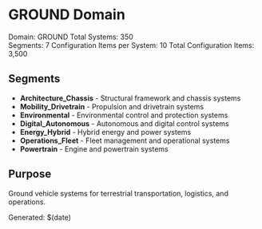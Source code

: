 # GROUND Domain

Domain: GROUND
Total Systems: 350  
Segments: 7
Configuration Items per System: 10
Total Configuration Items: 3,500

## Segments

- **Architecture_Chassis** - Structural framework and chassis systems
- **Mobility_Drivetrain** - Propulsion and drivetrain systems
- **Environmental** - Environmental control and protection systems
- **Digital_Autonomous** - Autonomous and digital control systems
- **Energy_Hybrid** - Hybrid energy and power systems
- **Operations_Fleet** - Fleet management and operational systems
- **Powertrain** - Engine and powertrain systems

## Purpose

Ground vehicle systems for terrestrial transportation, logistics, and operations.

Generated: $(date)